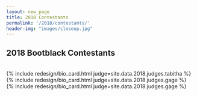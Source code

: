 ```yaml
---
layout: new_page
title: 2018 Contestants
permalink: '/2018/contestants/'
header-img: "images/closeup.jpg"
---
```


## 2018 Bootblack Contestants

<br/>

<div class="row">

<div class="col-sm-6 col-md-4">
  {% include redesign/bio_card.html judge=site.data.2018.judges.tabitha %}
</div>

<div class="col-sm-6 col-md-4">
  {% include redesign/bio_card.html judge=site.data.2018.judges.gage %}
</div>

<div class="col-sm-6 col-md-4">
  {% include redesign/bio_card.html judge=site.data.2018.judges.gage %}
</div>

</div>
